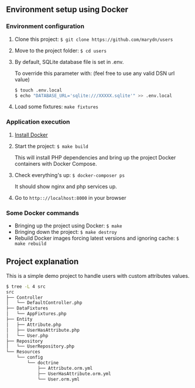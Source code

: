 ## Environment setup using Docker

### Environment configuration

1. Clone this project: `$ git clone https://github.com/marydn/users`

2. Move to the project folder: `$ cd users`

3. By default, SQLite database file is set in .env.
    
   To override this parameter with: (feel free to use any valid DSN url value)
    
    ```bash
    $ touch .env.local
    $ echo "DATABASE_URL='sqlite:///XXXXX.sqlite'" >> .env.local
    ```

4. Load some fixtures: `make fixtures`

### Application execution

1. [Install Docker](https://www.docker.com/get-started)

2. Start the project: `$ make build`
   
    This will install PHP dependencies and bring up the project Docker containers with Docker Compose.

3. Check everything's up: `$ docker-composer ps`

    It should show nginx and php services up.

4. Go to `http:://localhost:8000` in your browser

### Some Docker commands

- Bringing up the project using Docker: `$ make`
- Bringing down the project: `$ make destroy`
- Rebuild Docker images forcing latest versions and ignoring cache: `$ make rebuild`

## Project explanation

This is a simple demo project to handle users with custom attributes values.

```bash
$ tree -L 4 src
src
├── Controller
│   └── DefaultController.php
├── DataFixtures
│   └── AppFixtures.php
├── Entity
│   ├── Attribute.php
│   ├── UserHasAttribute.php
│   └── User.php
├── Repository
│   └── UserRepository.php
└── Resources
    └── config
        └── doctrine
            ├── Attribute.orm.yml
            ├── UserHasAttribute.orm.yml
            └── User.orm.yml
```
